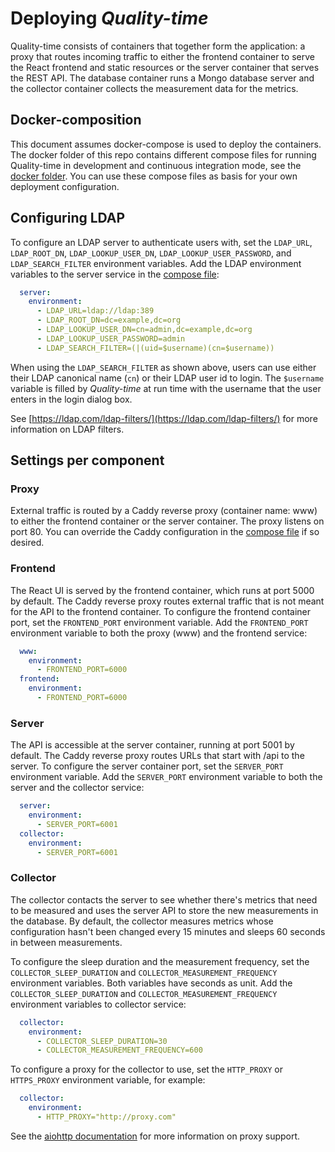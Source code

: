 # Deploying *Quality-time*

Quality-time consists of containers that together form the application: a proxy that routes incoming traffic to either the frontend container to serve the React frontend and static resources or the server container that serves the REST API. The database container runs a Mongo database server and the collector container collects the measurement data for the metrics.

## Docker-composition

This document assumes docker-compose is used to deploy the containers. The docker folder of this repo contains different compose files for running Quality-time in development and continuous integration mode, see the [docker folder](../docker). You can use these compose files as basis for your own deployment configuration.

## Configuring LDAP

To configure an LDAP server to authenticate users with, set the `LDAP_URL`, `LDAP_ROOT_DN`, `LDAP_LOOKUP_USER_DN`, `LDAP_LOOKUP_USER_PASSWORD`, and `LDAP_SEARCH_FILTER` environment variables. Add the LDAP environment variables to the server service in the [compose file](../docker/docker-compose.yml):

```yaml
  server:
    environment:
      - LDAP_URL=ldap://ldap:389
      - LDAP_ROOT_DN=dc=example,dc=org
      - LDAP_LOOKUP_USER_DN=cn=admin,dc=example,dc=org
      - LDAP_LOOKUP_USER_PASSWORD=admin
      - LDAP_SEARCH_FILTER=(|(uid=$username)(cn=$username))
```

When using the `LDAP_SEARCH_FILTER` as shown above, users can use either their LDAP canonical name (`cn`) or their LDAP user id to login. The `$username` variable is filled by *Quality-time* at run time with the username that the user enters in the login dialog box.

See [https://ldap.com/ldap-filters/](https://ldap.com/ldap-filters/) for more information on LDAP filters.

## Settings per component

### Proxy

External traffic is routed by a Caddy reverse proxy (container name: www) to either the frontend container or the server container. The proxy listens on port 80. You can override the Caddy configuration in the [compose file](../docker/docker-compose.yml) if so desired.

### Frontend

The React UI is served by the frontend container, which runs at port 5000 by default. The Caddy reverse proxy routes external traffic that is not meant for the API to the frontend container. To configure the frontend container port, set the `FRONTEND_PORT` environment variable. Add the `FRONTEND_PORT` environment variable to both the proxy (www) and the frontend service:

```yaml
  www:
    environment:
      - FRONTEND_PORT=6000
  frontend:
    environment:
      - FRONTEND_PORT=6000
```

### Server

The API is accessible at the server container, running at port 5001 by default. The Caddy reverse proxy routes URLs that start with /api to the server. To configure the server container port, set the `SERVER_PORT` environment variable. Add the `SERVER_PORT` environment variable to both the server and the collector service:

```yaml
  server:
    environment:
      - SERVER_PORT=6001
  collector:
    environment:
      - SERVER_PORT=6001
```

### Collector

The collector contacts the server to see whether there's metrics that need to be measured and uses the server API to store the new measurements in the database. By default, the collector measures metrics whose configuration hasn't been changed every 15 minutes and sleeps 60 seconds in between measurements.

To configure the sleep duration and the measurement frequency, set the `COLLECTOR_SLEEP_DURATION` and `COLLECTOR_MEASUREMENT_FREQUENCY` environment variables. Both variables have seconds as unit. Add the `COLLECTOR_SLEEP_DURATION` and `COLLECTOR_MEASUREMENT_FREQUENCY` environment variables to collector service:

```yaml
  collector:
    environment:
      - COLLECTOR_SLEEP_DURATION=30
      - COLLECTOR_MEASUREMENT_FREQUENCY=600
```

To configure a proxy for the collector to use, set the `HTTP_PROXY` or `HTTPS_PROXY` environment variable, for example:

```yaml
  collector:
    environment:
      - HTTP_PROXY="http://proxy.com"
```

See the [aiohttp documentation](https://docs.aiohttp.org/en/stable/client_advanced.html#proxy-support) for more information on proxy support.
